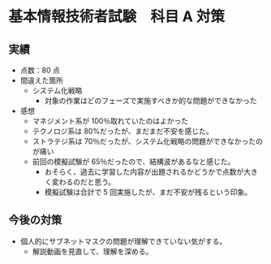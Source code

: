 # 基本情報技術者試験　科目 A 対策

## 実績

- 点数：80 点
- 間違えた箇所
  - システム化戦略
    - 対象の作業はどのフェーズで実施すべきか的な問題ができなかった
- 感想
  - マネジメント系が 100％取れていたのはよかった
  - テクノロジ系は 80%だったが、まだまだ不安を感じた。
  - ストラテジ系は 70％だったが、システム化戦略の問題ができなかったのが痛い
  - 前回の模擬試験が 65％だったので、結構波があるなと感じた。
    - おそらく、過去に学習した内容が出題されるかどうかで点数が大きく変わるのだと思う。
    - 模擬試験は合計で 5 回実施したが、まだ不安が残るという印象。

## 今後の対策

- 個人的にサブネットマスクの問題が理解できていない気がする。
  - 解説動画を見直して、理解を深める。

